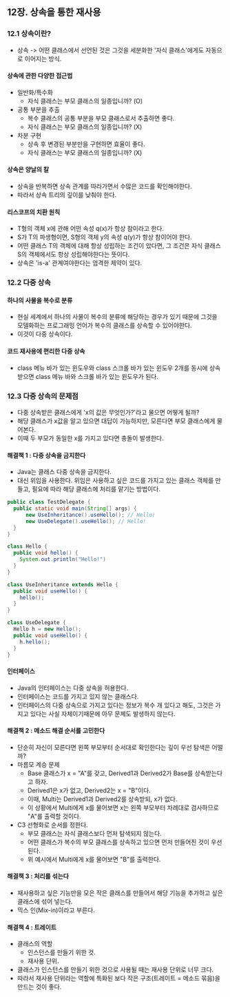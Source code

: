 ## 12장. 상속을 통한 재사용
### 12.1 상속이란?
- 상속 -> 어떤 클래스에서 선언된 것은 그것을 세분화한 '자식 클래스'에게도 자동으로 이어지는 방식.

#### 상속에 관한 다양한 접근법
- 일반화/특수화
  - 자식 클래스는 부모 클래스의 일종입니까? (O)
- 공통 부분을 추출
  - 복수 클래스의 공통 부분을 부모 클래스로서 추출하면 좋다.
  - 자식 클래스는 부모 클래스의 일종입니까? (X)
- 차분 구현
  - 상속 후 변경된 부분만을 구현하면 효율이 좋다.
  - 자식 클래스는 부모 클래스의 일종입니까? (X)

#### 상속은 양날의 칼
- 상속을 반복하면 상속 관계를 따라가면서 수많은 코드를 확인해야한다.
- 따라서 상속 트리의 깊이를 낮춰야 한다.

#### 리스코프의 치환 원칙
- T형의 객체 x에 관해 어떤 속성 q(x)가 항상 참이라고 한다.
- S가 T의 파생형이면, S형의 객체 y의 속성 q(y)가 항상 참이어야 한다.
- 어떤 클래스 T의 객체에 대해 항상 성립하는 조건이 았다면, 그 조건은 자식 클래스 S의 객체에서도 항상 성립해야한다는 뜻이다.
- 상속은 'is-a' 관계여야한다는 엄격한 제약이 있다.


### 12.2 다중 상속
#### 하나의 사물을 복수로 분류
- 현실 세계에서 하나의 사물이 복수의 분류에 해당하는 경우가 있기 때문에 그것을 모델화하는 프로그래밍 언어가 복수의 클래스를 상속할 수 있어야한다.
- 이것이 다중 상속이다.

#### 코드 재사용에 편리한 다중 상속
- class 메뉴 바가 있는 윈도우와 class 스크롤 바가 있는 윈도우 2개를 동시에 상속받으면 class 메뉴 바와 스크롤 바가 있는 윈도우가 된다.

### 12.3 다중 상속의 문제점
- 다중 상속받은 클래스에게 'x의 값은 무엇인가?'라고 물으면 어떻게 될까?
- 해당 클래스가 x값을 알고 있으면 대답이 가능하지만, 모른다면 부모 클래스에게 물어본다.
- 이때 두 부모가 동일한 x를 가지고 있다면 충돌이 발생한다.

#### 해결책 1 : 다중 상속을 금지한다
- Java는 클래스 다중 상속을 금지한다.
- 대신 위임을 사용한다. 위임은 사용하고 싶은 코드를 가지고 있는 클래스 객체를 만들고, 필요에 따라 해당 클래스에 처리를 맡기는 방법이다.
```java
public class TestDelegate {
  public static void main(String[] args) {
      new UseInheritance().useHello(); // Hello!
      new UseDelegate().useHello(); // Hello!
  }
}

class Hello {
  public void hello() {
    System.out.println("Hello!")
  }
}

class UseInheritance extends Hello {
  public void useHello() {
    hello();
  }
}

class UseDelegate {
  Hello h = new Hello();
  public void useHello() {
    h.hello();
  }
}
```

#### 인터페이스
- Java의 인터페이스는 다중 상속을 허용한다.
- 인터페이스는 코드를 가지고 있지 않는 클래스다.
- 인터페이스의 다중 상속으로 가지고 있다는 정보가 복수 개 있다고 해도, 그것은 가지고 있다는 사실 자체이기때문에 아무 문제도 발생하지 않는다.

#### 해결책 2 : 메소드 해결 순서를 고민한다
- 단순히 자신이 모른다면 왼쪽 부모부터 순서대로 확인한다는 깊이 우선 탐색은 어떨까?
- 마름모 계승 문제
  - Base 클래스가 x = "A"를 갖고, Derived1과 Derived2가 Base를 상속받는다고 하자.
  - Derived1은 x가 없고, Derived2는 x = "B"이다.
  - 이때, Multi는 Derived1과 Derived2를 상속받되, x가 없다.
  - 이 상황에서 Multi에게 x를 물어보면 x는 왼쪽 부모부터 차례대로 검사하므로 "A"를 출력할 것이다.
- C3 선형화로 순서를 정한다.
  - 부모 클래스는 자식 클래스보다 먼저 탐색되지 않는다.
  - 어떤 클래스가 복수의 부모 클래스를 상속하고 있으면 먼저 만들어진 것이 우선된다.
  - 위 예시에서 Multi에게 x를 물어보면 "B"를 출력한다.

#### 해결책 3 : 처리를 섞는다
- 재사용하고 싶은 기능만을 모은 작은 클래스를 만들어서 해당 기능을 추가하고 싶은 클래스에 섞어 넣는다.
- 믹스 인(Mix-in)이라고 부른다.

#### 해결책 4 : 트레이트
- 클래스의 역할
  - 인스턴스를 만들기 위한 것.
  - 재사용 단위.
- 클래스가 인스턴스를 만들기 위한 것으로 사용될 때는 재사용 단위로 너무 크다.
- 따라서 재사용 단위라는 역할에 특화된 보다 작은 구조(트레이트 = 메소드 묶음)을 만드는 것이 좋다.
